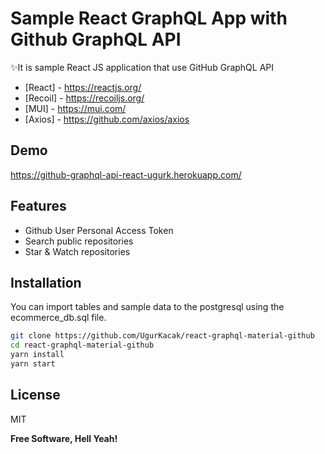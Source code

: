 # Sample React GraphQL App with Github GraphQL API

✨It is sample React JS application that use GitHub GraphQL API
- [React] - https://reactjs.org/
- [Recoil] - https://recoiljs.org/
- [MUI] - https://mui.com/
- [Axios] - https://github.com/axios/axios

## Demo

https://github-graphql-api-react-ugurk.herokuapp.com/


## Features

- Github User Personal Access Token
- Search public repositories
- Star & Watch repositories

## Installation
You can import tables and sample data to the postgresql using the ecommerce_db.sql file.

```sh
git clone https://github.com/UgurKacak/react-graphql-material-github
cd react-graphql-material-github
yarn install
yarn start
```
## License

MIT

**Free Software, Hell Yeah!**